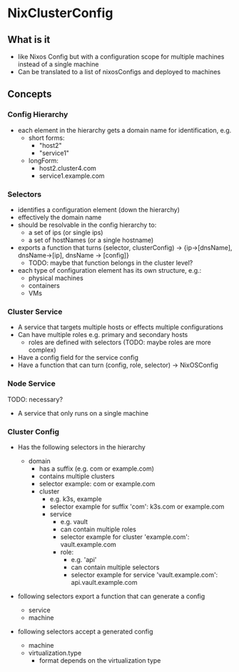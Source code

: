 # NixClusterConfig

## What is it

- like Nixos Config but with a configuration scope for multiple machines instead of a single machine
- Can be translated to a list of nixosConfigs and deployed to machines

## Concepts

### Config Hierarchy

- each element in the hierarchy gets a domain name for identification, e.g.
  - short forms:
    - "host2"
    - "service1"
  - longForm:
    - host2.cluster4.com
    - service1.example.com

### Selectors

- identifies a configuration element (down the hierarchy)
- effectively the domain name
- should be resolvable in the config hierarchy to:
  - a set of ips (or single ips)
  - a set of hostNames (or a single hostname)
- exports a function that turns (selector, clusterConfig) -> {ip->[dnsName], dnsName->[ip], dnsName -> [config]}
  - TODO: maybe that function belongs in the cluster level?
- each type of configuration element has its own structure, e.g.:
  - physical machines
  - containers
  - VMs

### Cluster Service

- A service that targets multiple hosts or effects multiple configurations
- Can have multiple roles e.g. primary and secondary hosts
  - roles are defined with selectors (TODO: maybe roles are more complex)
- Have a config field for the service config
- Have a function that can turn (config, role, selector) -> NixOSConfig

### Node Service
TODO: necessary?
- A service that only runs on a single machine

### Cluster Config

- Has the following selectors in the hierarchy
  - domain
    - has a suffix (e.g. com or example.com)
    - contains multiple clusters
    - selector example: com or example.com
    - cluster
      - e.g. k3s, example
      - selector example for suffix 'com': k3s.com or example.com
      - service
        - e.g. vault
        - can contain multiple roles
        - selector example for cluster 'example.com': vault.example.com
        - role:
          - e.g. 'api'
          - can contain multiple selectors
          - selector example for service 'vault.example.com': api.vault.example.com

- following selectors export a function that can generate a config
  - service
  - machine

- following selectors accept a generated config
  - machine
  - virtualization.type
    - format depends on the virtualization type
